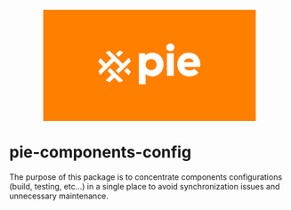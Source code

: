 <p align="center">
  <img align="center" src="../../readme_image.png" height="200" alt="">
</p>

# pie-components-config

The purpose of this package is to concentrate components configurations (build, testing, etc...) in a single place to avoid synchronization issues and unnecessary maintenance.
